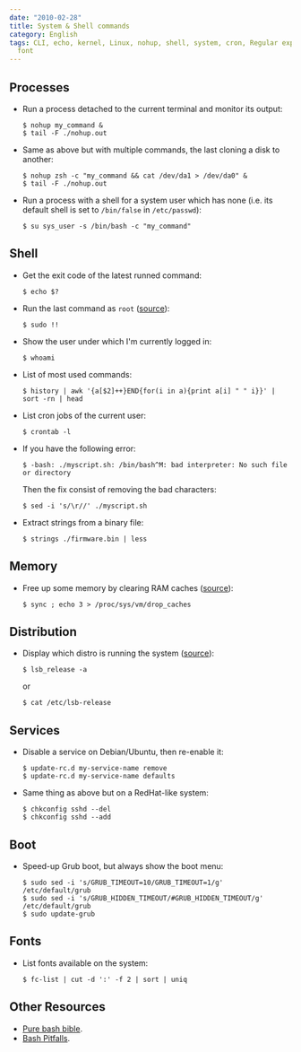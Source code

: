 ```yaml
---
date: "2010-02-28"
title: System & Shell commands
category: English
tags: CLI, echo, kernel, Linux, nohup, shell, system, cron, Regular expression, bash,
  font
---
```


## Processes

- Run a process detached to the current terminal and monitor its output:

  ```shell-session
  $ nohup my_command &
  $ tail -F ./nohup.out
  ```

- Same as above but with multiple commands, the last cloning a disk to another:

  ```shell-session
  $ nohup zsh -c "my_command && cat /dev/da1 > /dev/da0" &
  $ tail -F ./nohup.out
  ```

- Run a process with a shell for a system user which has none (i.e. its default shell is set to `/bin/false` in `/etc/passwd`):

  ```shell-session
  $ su sys_user -s /bin/bash -c "my_command"
  ```

## Shell

- Get the exit code of the latest runned command:

  ```shell-session
  $ echo $?
  ```

- Run the last command as `root` ([source](https://blog.hardikr.com/post/2337320222/sudo-previous-command)):

  ```shell-session
  $ sudo !!
  ```

- Show the user under which I'm currently logged in:

  ```shell-session
  $ whoami
  ```

- List of most used commands:

  ```shell-session
  $ history | awk '{a[$2]++}END{for(i in a){print a[i] " " i}}' | sort -rn | head
  ```

- List cron jobs of the current user:

  ```shell-session
  $ crontab -l
  ```

- If you have the following error:

  ```shell-session
  $ -bash: ./myscript.sh: /bin/bash^M: bad interpreter: No such file or directory
  ```

  Then the fix consist of removing the bad characters:

  ```shell-session
  $ sed -i 's/\r//' ./myscript.sh
  ```

- Extract strings from a binary file:

  ```shell-session
  $ strings ./firmware.bin | less
  ```

## Memory

- Free up some memory by clearing RAM caches ([source](https://www.scottklarr.com/topic/134/linux-how-to-clear-the-cache-from-memory/)):

  ```shell-session
  $ sync ; echo 3 > /proc/sys/vm/drop_caches
  ```

## Distribution

- Display which distro is running the system ([source](https://news.ycombinator.com/item?id=1973441)):

  ```shell-session
  $ lsb_release -a
  ```

  or

  ```shell-session
  $ cat /etc/lsb-release
  ```

## Services

- Disable a service on Debian/Ubuntu, then re-enable it:

  ```shell-session
  $ update-rc.d my-service-name remove
  $ update-rc.d my-service-name defaults
  ```

- Same thing as above but on a RedHat-like system:

  ```shell-session
  $ chkconfig sshd --del
  $ chkconfig sshd --add
  ```

## Boot

- Speed-up Grub boot, but always show the boot menu:

  ```shell-session
  $ sudo sed -i 's/GRUB_TIMEOUT=10/GRUB_TIMEOUT=1/g' /etc/default/grub
  $ sudo sed -i 's/GRUB_HIDDEN_TIMEOUT/#GRUB_HIDDEN_TIMEOUT/g' /etc/default/grub
  $ sudo update-grub
  ```

## Fonts

- List fonts available on the system:

  ```shell-session
  $ fc-list | cut -d ':' -f 2 | sort | uniq
  ```

## Other Resources

- [Pure bash bible](https://github.com/dylanaraps/pure-bash-bible).
- [Bash Pitfalls](https://mywiki.wooledge.org/BashPitfalls).

